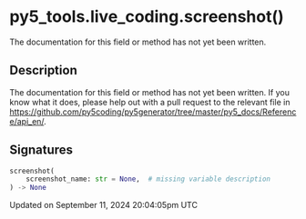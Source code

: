 # py5_tools.live_coding.screenshot()

The documentation for this field or method has not yet been written.

## Description

The documentation for this field or method has not yet been written. If you know what it does, please help out with a pull request to the relevant file in https://github.com/py5coding/py5generator/tree/master/py5_docs/Reference/api_en/.

## Signatures

```python
screenshot(
    screenshot_name: str = None,  # missing variable description
) -> None
```

Updated on September 11, 2024 20:04:05pm UTC
